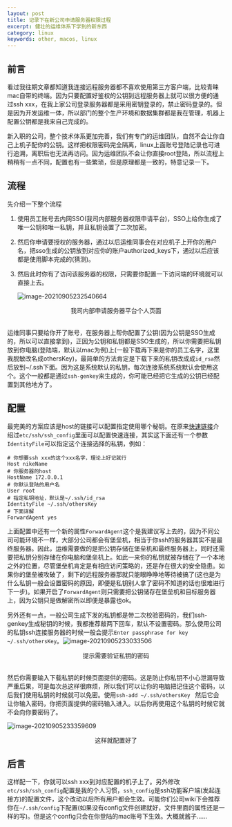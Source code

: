 ```yaml
---
layout: post
title: 记录下在新公司申请服务器权限过程
excerpt: 健壮的运维体系下学到的新东西
category: linux
keywords: other, macos, linux
---
```


## 前言

看过我往期文章都知道我连接远程服务器都不喜欢使用第三方客户端，比较青睐mac自带的终端。因为只要配置好鉴权的公钥到远程服务器上就可以很方便的通过ssh xxx，在我上家公司登录服务器都是采用密钥登录的，禁止密码登录的。但是因为开发运维一体，所以部门的整个生产环境和数据集群都是我在管理，机器上配置公钥都是我来自己完成的。

新入职的公司，整个技术体系更加完善，我们有专门的运维团队，自然不会让你自己上机子配你的公钥。这样把权限密码完全隔离，linux上面账号登陆记录也可进行追溯，离职后也无法再访问。因为运维团队不会让你直接root登陆，所以流程上稍稍有一点不同，配置也有一些繁琐，但是原理都是一致的，特意记录一下。

## 流程

先介绍一下整个流程

1. 使用员工账号去内网SSO(我司内部服务器权限申请平台)，SSO上给你生成了唯一公钥和唯一私钥，并且私钥设置了二次加密。

2. 然后你申请要授权的服务器，通过以后运维同事会在对应机子上开你的用户名，把sso生成的公钥放到对应你的账户authorized_keys下，通过以后应该都是使用脚本完成的(猜测)。

3. 然后此时你有了访问该服务器的权限，只需要你配置一下访问端的环境就可以直接上去。

   ![image-20210905232540664](https://mypicgogo.oss-cn-hangzhou.aliyuncs.com/tuchuang20210905232540.png)

<center>我司内部申请服务器平台个人页面</center>

<br>

运维同事只要给你开了账号，在服务器上帮你配置了公钥(因为公钥是SSO生成的，所以可以直接拿到)，正因为公钥和私钥都是SSO生成的，所以你需要把私钥放到你电脑(登陆端，默认以mac为例)上(一般下载再下来是你的员工名字，这里我脱敏改名成othersKey)，最简单的方法肯定是下载下来的私钥改成成``id_rsa``然后放到~/.ssh下面。因为这是系统默认的私钥，每次连接系统系统默认会使用这个。这个一般都是通过``ssh-genkey``来生成的，你可能已经把它生成的公钥已经配置到其他地方了。

## 配置

最完美的方案应该是host的链接可以配置指定使用哪个秘钥。在原来[快速链接](https://www.someget.cn/other,%20linux/2020/06/02/linux1_quickLogin.html)介绍过``etc/ssh/ssh_config``里面可以配置快速连接，其实这下面还有一个参数``IdentityFile``可以指定这个连接选择的私钥，例如：

```shell
# 你想要ssh xxx的这个xxx名字，理论上好记就行
Host nikeName
# 你服务器的host
HostName 172.0.0.1
# 你默认登陆的用户名
User root
# 指定私钥地址，默认是~/.ssh/id_rsa
IdentityFile ~/.ssh/othersKey
# 下面详解
ForwardAgent yes 
```

上面配置中还有一个新的属性``ForwardAgent``这个是我建议写上去的，因为不同公司可能环境不一样，大部分公司都会有堡垒机，相当于你ssh的服务器其实不是最终服务器。因此，运维需要做的是把公钥存储在堡垒机和最终服务器上，同时还需要把私钥分别存储在你电脑和堡垒机上。如此一来你的私钥就被存储在了一个本地之外的位置，尽管堡垒机肯定是有相应访问策略的，还是存在很大的安全隐患。如果你的堡垒被攻破了，剩下的远程服务器那就只能眼睁睁地等待被搞了(这也是为什么私钥一般会设置密码的原因，即便是私钥别人拿了密码不知道的话也很难进行下一步)。如果开启了``ForwardAgent``则只需要把公钥储存在堡垒机和目标服务器上，因为公钥只是做解密所以即便是暴露也ok。

另外还有一点，一般公司生成下发的私钥都是带二次校验密码的，我们ssh-genkey生成秘钥的时候，我都推荐敲两下回车，默认不设置密码。那么使用公司的私钥ssh连接服务器的时候一般会提示``Enter passphrase for key ~/.ssh/othersKey``。![image-20210905233033506](https://mypicgogo.oss-cn-hangzhou.aliyuncs.com/tuchuang20210905233034.png)

<center>提示需要验证私钥的密码</center>

<br>

然后你需要输入下载私钥的时候页面提供的密码。这是防止你私钥不小心泄漏导致严重后果，可是每次总这样很麻烦，所以我们可以让你的电脑把记住这个密码，以后我们使用私钥的时候就可以免密。使用``ssh-add ~/.ssh/othersKey `` 然后它会让你输入密码，你把页面提供的密码输入进入。以后你再使用这个私钥的时候它就不会向你要密码了。

![image-20210905233359609](https://mypicgogo.oss-cn-hangzhou.aliyuncs.com/tuchuang20210905233359.png)

<center>这样就配置好了</center>



## 后言

这样配一下，你就可以ssh xxx到对应配置的机子上了。另外修改``etc/ssh/ssh_config``配置是我的个人习惯，``ssh_config``是ssh功能客户端(发起连接方)的配置文件，这个改动以后所有用户都会生效。可能你们公司wiki下会推荐你在``~/.ssh/config``下配置(如果没有config文件创建就好，文件里面的属性还是一样的写)。但是这个config只会在你登陆的mac账号下生效。大概就酱子......

